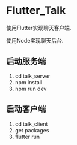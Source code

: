 # Flutter_Talk
使用Flutter实现聊天客户端.

使用Node实现聊天后台.

## 启动服务端

1. cd talk_server
2. npm install
3. npm run dev

## 启动客户端

1. cd talk_client
2. get packages
3. flutter run
